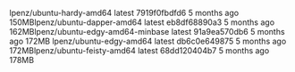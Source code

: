 lpenz/ubuntu-hardy-amd64          latest    7919f0fbdfd6   5 months ago   150MBlpenz/ubuntu-dapper-amd64         latest    eb8df68890a3   5 months ago   162MBlpenz/ubuntu-edgy-amd64-minbase   latest    91a9ea570db6   5 months ago   172MB
lpenz/ubuntu-edgy-amd64           latest    db6c0e649875   5 months ago   172MBlpenz/ubuntu-feisty-amd64         latest    68dd120404b7   5 months ago   178MB